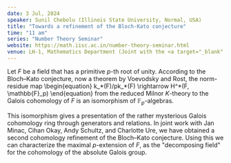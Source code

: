 ```yaml
---
date: 3 Jul, 2024
speaker: Sunil Chebolu (Illinois State University, Normal, USA)
title: "Towards a refinement of the Bloch-Kato conjecture"
time: "11 am" 
series: "Number Theory Seminar"
website: https://math.iisc.ac.in/number-theory-seminar.html
venue: LH-1, Mathematics Department (Joint with the <a target="_blank" href="http://www.math.iisc.ac.in/~khare/algcomb23-24.html" >Algebra-Combinatorics Seminar</a>)
---
```


Let $F$ be a field that has a primitive $p$-th root of unity. According
to the Bloch&ndash;Kato conjecture, now a theorem  by Voevodsky and Rost,
the norm-residue map
\begin{equation}
k_\*(F)/pk_\*(F) \rightarrow H^*(F, \mathbb{F}_p)
\end{equation}
from the reduced Milnor $K$-theory to the Galois cohomology of $F$ is an
isomorphism of $\mathbb{F}_p$-algebras.

This isomorphism gives a presentation of the rather mysterious Galois
cohomology ring through generators and relations. In joint work with Jan
Minac, Cihan Okay, Andy Schultz, and Charlotte Ure, we have obtained a
second cohomology refinement of the Bloch&ndash;Kato conjecture. Using
this we can characterize the maximal $p$-extension of $F$, as the
"decomposing field" for the cohomology of the absolute Galois group.
